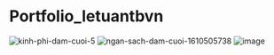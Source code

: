 # Portfolio_letuantbvn
![kinh-phi-dam-cuoi-5](https://user-images.githubusercontent.com/43996932/222916368-c9d97c05-cf17-4fe7-95d0-cdf2289e1a73.png)
![ngan-sach-dam-cuoi-1610505738](https://user-images.githubusercontent.com/43996932/222916372-79669cc3-e8a5-47da-81a0-3501e8334661.png)
![image](https://user-images.githubusercontent.com/43996932/222916373-9905f8fd-ea53-4c1d-a9fc-10ece107fbb6.png)
